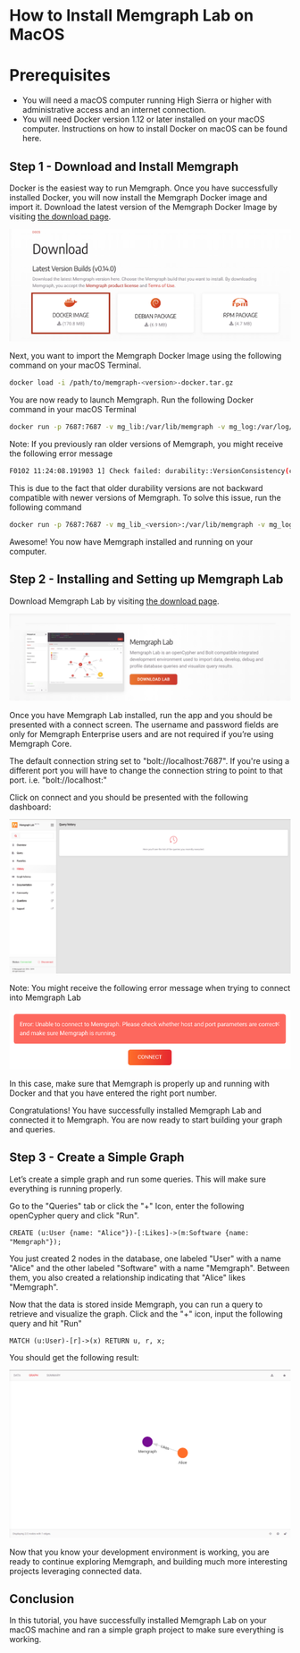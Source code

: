 # How to Install Memgraph Lab on MacOS

# Prerequisites

* You will need a macOS computer running High Sierra or higher with
  administrative access and an internet connection.
* You will need Docker version 1.12 or later installed on your macOS computer.
  Instructions on how to install Docker on macOS can be found here.

## Step 1 - Download and Install Memgraph

Docker is the easiest way to run Memgraph. Once you have successfully installed
Docker, you will now install the Memgraph Docker image and import it.  Download
the latest version of the Memgraph Docker Image by visiting [the download
page](https://memgraph.com/download).

![](data/image3.png)

Next, you want to import the Memgraph Docker Image using the following command
on your macOS Terminal.

```bash
docker load -i /path/to/memgraph-<version>-docker.tar.gz
```

You are now ready to launch Memgraph. Run the following Docker command in your
macOS Terminal

```bash
docker run -p 7687:7687 -v mg_lib:/var/lib/memgraph -v mg_log:/var/log/memgraph -v mg_etc:/etc/memgraph memgraph
```

Note: If you previously ran older versions of Memgraph, you might receive the
following error message

```bash
F0102 11:24:08.191903 1] Check failed: durability::VersionConsistency(config_.durability_directory) Contents of durability directory are not compatible with the current version of Memgraph binary!
```

This is due to the fact that older durability versions are not backward
compatible with newer versions of Memgraph. To solve this issue, run the
following command

```bash
docker run -p 7687:7687 -v mg_lib_<version>:/var/lib/memgraph -v mg_log_<version>:/var/log/memgraph -v mg_etc_<version>:/etc/memgraph memgraph:<version>
```

Awesome! You now have Memgraph installed and running on your computer.

## Step 2 - Installing and Setting up Memgraph Lab

Download Memgraph Lab by visiting [the download
page](https://memgraph.com/download).

![](data/image5.png)

Once you have Memgraph Lab installed, run the app and you should be presented
with a connect screen. The username and password fields are only for Memgraph
Enterprise users and are not required if you’re using Memgraph Core.

The default connection string set to "bolt://localhost:7687". If you're using a
different port you will have to change the connection string to point to that
port. i.e. "bolt://localhost:<your port number>"

Click on connect and you should be presented with the following dashboard:

![](data/image2.png)

Note: You might receive the following error message when trying to connect into
Memgraph Lab

![](data/image4.png)

In this case, make sure that Memgraph is properly up and running with Docker
and that you have entered the right port number.

Congratulations! You have successfully installed Memgraph Lab and connected it
to Memgraph. You are now ready to start building your graph and queries.

## Step 3 - Create a Simple Graph

Let’s create a simple graph and run some queries. This will make sure
everything is running properly.

Go to the "Queries" tab or click the "+" Icon, enter the following openCypher
query and click "Run".

```opencypher
CREATE (u:User {name: "Alice"})-[:Likes]->(m:Software {name: "Memgraph"});
```

You just created 2 nodes in the database, one labeled "User" with a name
"Alice" and the other labeled "Software" with a name "Memgraph". Between them,
you also created a relationship indicating that "Alice" likes "Memgraph".

Now that the data is stored inside Memgraph, you can run a query to retrieve
and visualize the graph. Click and the "+" icon, input the following query and
hit "Run"

```opencypher
MATCH (u:User)-[r]->(x) RETURN u, r, x;
```

You should get the following result:

![](data/image1.png)

Now that you know your development environment is working, you are ready to
continue exploring Memgraph, and building much more interesting projects
leveraging connected data.

## Conclusion

In this tutorial, you have successfully installed Memgraph Lab on your macOS
machine and ran a simple graph project to make sure everything is working.
